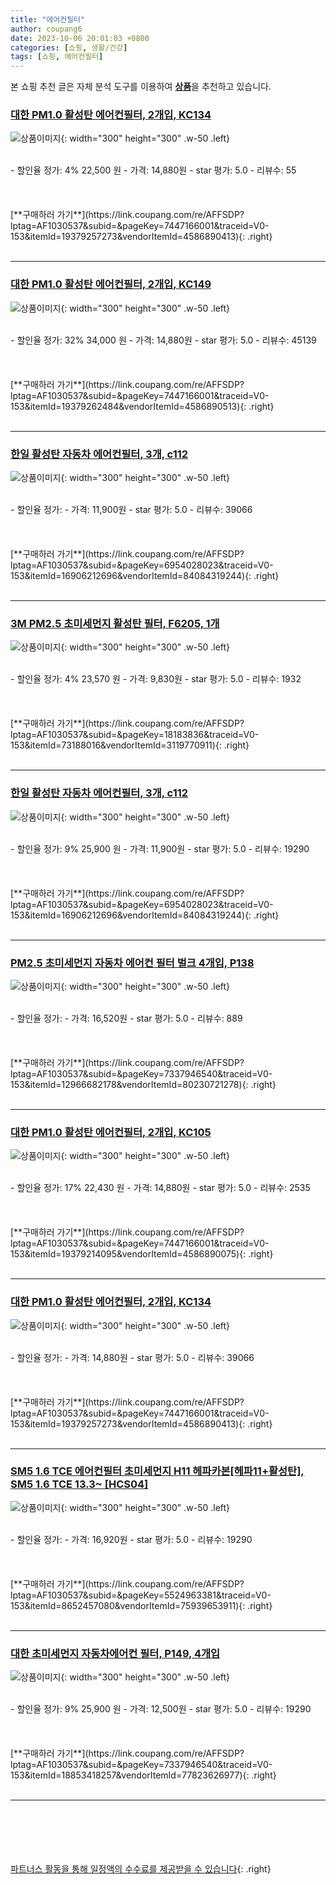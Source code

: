 ```yaml
---
title: "에어컨필터"
author: coupang6
date: 2023-10-06 20:01:03 +0800
categories: [쇼핑, 생활/건강]
tags: [쇼핑, 에어컨필터]
---
```


본 쇼핑 추천 글은 자체 분석 도구를 이용하여 [**상품**](https://link.coupang.com/a/bao1ui)을 추천하고 있습니다.

### [대한 PM1.0 활성탄 에어컨필터, 2개입, KC134](https://link.coupang.com/re/AFFSDP?lptag=AF1030537&subid=&pageKey=7447166001&traceid=V0-153&itemId=19379257273&vendorItemId=4586890413)

![상품이미지](https://thumbnail8.coupangcdn.com/thumbnails/remote/230x230ex/image/retail/images/2019/04/03/20/4/136d7dc4-191b-4cd6-8f89-7a426a44b070.jpg){: width="300" height="300" .w-50 .left}


<br>
- 할인율 정가: 4%  22,500   원
- 가격: 14,880원
- star 평가: 5.0
- 리뷰수: 55
<br>
<br>
<br>
<br>
[**구매하러 가기**](https://link.coupang.com/re/AFFSDP?lptag=AF1030537&subid=&pageKey=7447166001&traceid=V0-153&itemId=19379257273&vendorItemId=4586890413){: .right}
<br>
<br>

---

### [대한 PM1.0 활성탄 에어컨필터, 2개입, KC149](https://link.coupang.com/re/AFFSDP?lptag=AF1030537&subid=&pageKey=7447166001&traceid=V0-153&itemId=19379262484&vendorItemId=4586890513)

![상품이미지](https://thumbnail8.coupangcdn.com/thumbnails/remote/230x230ex/image/retail/images/2019/04/03/20/4/136d7dc4-191b-4cd6-8f89-7a426a44b070.jpg){: width="300" height="300" .w-50 .left}


<br>
- 할인율 정가: 32%  34,000   원
- 가격: 14,880원
- star 평가: 5.0
- 리뷰수: 45139
<br>
<br>
<br>
<br>
[**구매하러 가기**](https://link.coupang.com/re/AFFSDP?lptag=AF1030537&subid=&pageKey=7447166001&traceid=V0-153&itemId=19379262484&vendorItemId=4586890513){: .right}
<br>
<br>

---

### [한일 활성탄 자동차 에어컨필터, 3개, c112](https://link.coupang.com/re/AFFSDP?lptag=AF1030537&subid=&pageKey=6954028023&traceid=V0-153&itemId=16906212696&vendorItemId=84084319244)

![상품이미지](https://thumbnail8.coupangcdn.com/thumbnails/remote/230x230ex/image/rs_quotation_api/luu2vrpz/09d507e9278e4bcfbb2062746690a3e7.jpg){: width="300" height="300" .w-50 .left}


<br>
- 할인율 정가: 
- 가격: 11,900원
- star 평가: 5.0
- 리뷰수: 39066
<br>
<br>
<br>
<br>
[**구매하러 가기**](https://link.coupang.com/re/AFFSDP?lptag=AF1030537&subid=&pageKey=6954028023&traceid=V0-153&itemId=16906212696&vendorItemId=84084319244){: .right}
<br>
<br>

---

### [3M PM2.5 초미세먼지 활성탄 필터, F6205, 1개](https://link.coupang.com/re/AFFSDP?lptag=AF1030537&subid=&pageKey=18183836&traceid=V0-153&itemId=73188016&vendorItemId=3119770911)

![상품이미지](https://thumbnail6.coupangcdn.com/thumbnails/remote/230x230ex/image/product/image/vendoritem/2019/01/28/3119770911/29808b7e-ebb6-4a9c-bf35-76164c03c76b.jpg){: width="300" height="300" .w-50 .left}


<br>
- 할인율 정가: 4%  23,570   원
- 가격: 9,830원
- star 평가: 5.0
- 리뷰수: 1932
<br>
<br>
<br>
<br>
[**구매하러 가기**](https://link.coupang.com/re/AFFSDP?lptag=AF1030537&subid=&pageKey=18183836&traceid=V0-153&itemId=73188016&vendorItemId=3119770911){: .right}
<br>
<br>

---

### [한일 활성탄 자동차 에어컨필터, 3개, c112](https://link.coupang.com/re/AFFSDP?lptag=AF1030537&subid=&pageKey=6954028023&traceid=V0-153&itemId=16906212696&vendorItemId=84084319244)

![상품이미지](https://thumbnail8.coupangcdn.com/thumbnails/remote/230x230ex/image/rs_quotation_api/luu2vrpz/09d507e9278e4bcfbb2062746690a3e7.jpg){: width="300" height="300" .w-50 .left}


<br>
- 할인율 정가: 9%  25,900   원
- 가격: 11,900원
- star 평가: 5.0
- 리뷰수: 19290
<br>
<br>
<br>
<br>
[**구매하러 가기**](https://link.coupang.com/re/AFFSDP?lptag=AF1030537&subid=&pageKey=6954028023&traceid=V0-153&itemId=16906212696&vendorItemId=84084319244){: .right}
<br>
<br>

---

### [PM2.5 초미세먼지 자동차 에어컨 필터 벌크 4개입, P138](https://link.coupang.com/re/AFFSDP?lptag=AF1030537&subid=&pageKey=7337946540&traceid=V0-153&itemId=12966682178&vendorItemId=80230721278)

![상품이미지](https://thumbnail8.coupangcdn.com/thumbnails/remote/230x230ex/image/vendor_inventory/8772/5dec59c758218de0f9476639aed44d22a74ef8071614d07d835409f57f64.jpg){: width="300" height="300" .w-50 .left}


<br>
- 할인율 정가: 
- 가격: 16,520원
- star 평가: 5.0
- 리뷰수: 889
<br>
<br>
<br>
<br>
[**구매하러 가기**](https://link.coupang.com/re/AFFSDP?lptag=AF1030537&subid=&pageKey=7337946540&traceid=V0-153&itemId=12966682178&vendorItemId=80230721278){: .right}
<br>
<br>

---

### [대한 PM1.0 활성탄 에어컨필터, 2개입, KC105](https://link.coupang.com/re/AFFSDP?lptag=AF1030537&subid=&pageKey=7447166001&traceid=V0-153&itemId=19379214095&vendorItemId=4586890075)

![상품이미지](https://thumbnail6.coupangcdn.com/thumbnails/remote/230x230ex/image/retail/images/13711435056545-21209e94-86c9-4dc1-b7cd-f330c067b32d.jpg){: width="300" height="300" .w-50 .left}


<br>
- 할인율 정가: 17%  22,430   원
- 가격: 14,880원
- star 평가: 5.0
- 리뷰수: 2535
<br>
<br>
<br>
<br>
[**구매하러 가기**](https://link.coupang.com/re/AFFSDP?lptag=AF1030537&subid=&pageKey=7447166001&traceid=V0-153&itemId=19379214095&vendorItemId=4586890075){: .right}
<br>
<br>

---

### [대한 PM1.0 활성탄 에어컨필터, 2개입, KC134](https://link.coupang.com/re/AFFSDP?lptag=AF1030537&subid=&pageKey=7447166001&traceid=V0-153&itemId=19379257273&vendorItemId=4586890413)

![상품이미지](https://thumbnail8.coupangcdn.com/thumbnails/remote/230x230ex/image/retail/images/2019/04/03/20/4/136d7dc4-191b-4cd6-8f89-7a426a44b070.jpg){: width="300" height="300" .w-50 .left}


<br>
- 할인율 정가: 
- 가격: 14,880원
- star 평가: 5.0
- 리뷰수: 39066
<br>
<br>
<br>
<br>
[**구매하러 가기**](https://link.coupang.com/re/AFFSDP?lptag=AF1030537&subid=&pageKey=7447166001&traceid=V0-153&itemId=19379257273&vendorItemId=4586890413){: .right}
<br>
<br>

---

### [SM5 1.6 TCE 에어컨필터 초미세먼지 H11 헤파카본[헤파11+활성탄], SM5 1.6 TCE 13.3~ [HCS04]](https://link.coupang.com/re/AFFSDP?lptag=AF1030537&subid=&pageKey=5524963381&traceid=V0-153&itemId=8652457080&vendorItemId=75939653911)

![상품이미지](https://thumbnail6.coupangcdn.com/thumbnails/remote/230x230ex/image/vendor_inventory/e52e/380e9c952ad729c5d8fc7d4215ba059dcbed4838cc2eb6e891b3241ee98f.jpg){: width="300" height="300" .w-50 .left}


<br>
- 할인율 정가: 
- 가격: 16,920원
- star 평가: 5.0
- 리뷰수: 19290
<br>
<br>
<br>
<br>
[**구매하러 가기**](https://link.coupang.com/re/AFFSDP?lptag=AF1030537&subid=&pageKey=5524963381&traceid=V0-153&itemId=8652457080&vendorItemId=75939653911){: .right}
<br>
<br>

---

### [대한 초미세먼지 자동차에어컨 필터, P149, 4개입](https://link.coupang.com/re/AFFSDP?lptag=AF1030537&subid=&pageKey=7337946540&traceid=V0-153&itemId=18853418257&vendorItemId=77823626977)

![상품이미지](https://thumbnail7.coupangcdn.com/thumbnails/remote/230x230ex/image/retail/images/4186766578974966-ea0c9ea5-684d-417a-9128-888512ca35fa.jpg){: width="300" height="300" .w-50 .left}


<br>
- 할인율 정가: 9%  25,900   원
- 가격: 12,500원
- star 평가: 5.0
- 리뷰수: 19290
<br>
<br>
<br>
<br>
[**구매하러 가기**](https://link.coupang.com/re/AFFSDP?lptag=AF1030537&subid=&pageKey=7337946540&traceid=V0-153&itemId=18853418257&vendorItemId=77823626977){: .right}
<br>
<br>

---
<br><br><br><br><br> [파트너스 활동을 통해 일정액의 수수료를 제공받을 수 있습니다](https://link.coupang.com/a/bao1ui){: .right}